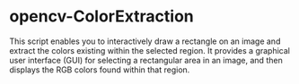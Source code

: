 # opencv-ColorExtraction
This script enables you to interactively draw a rectangle on an image and extract the colors existing within the selected region. It provides a graphical user interface (GUI) for selecting a rectangular area in an image, and then displays the RGB colors found within that region.
